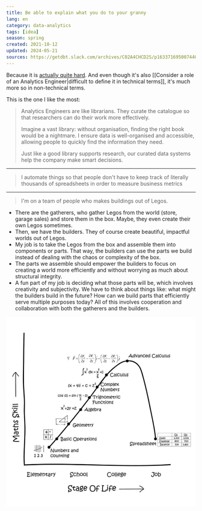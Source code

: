 ```yaml
---
title: Be able to explain what you do to your granny
lang: en
category: data-analytics
tags: [idea]
season: spring
created: 2021-10-12
updated: 2024-05-21
sources: https://getdbt.slack.com/archives/C02A4CHCD2S/p1633716950074400
---
```


Because it is [actually quite hard](https://nightingaledvs.com/good-morning-data-1-the-mystery-job/). And even though it's also [[Consider a role of an Analytics Engineer|difficult to define it in technical terms]], it's much more so in non-technical terms.

This is the one I like the most:
> Analytics Engineers are like librarians. They curate the catalogue so that researchers can do their work more effectively.
> 
> Imagine a vast library: without organisation, finding the right book would be a nightmare. I ensure data is well-organised and accessible, allowing people to quickly find the information they need.
> 
> Just like a good library supports research, our curated data systems help the company make smart decisions.

---

> I automate things so that people don't have to keep track of literally thousands of spreadsheets in order to measure business metrics

---

> I'm on a team of people who makes buildings out of Legos.

- There are the gatherers, who gather Legos from the world (store, garage sales) and store them in the box. Maybe, they even create their own Legos sometimes.
- Then, we have the builders. They of course create beautiful, impactful worlds out of Legos.
- My job is to take the Legos from the box and assemble them into components or parts. That way, the builders can use the parts we build instead of dealing with the chaos or complexity of the box.
- The parts we assemble should empower the builders to focus on creating a world more efficiently and without worrying as much about structural integrity.
- A fun part of my job is deciding what those parts will be, which involves creativity and subjectivity. We have to think about things like: what might the builders build in the future? How can we build parts that efficiently serve multiple purposes today? All of this involves cooperation and collaboration with both the gatherers and the builders.

![](../../assets/files/maths-evolution.jpeg)

